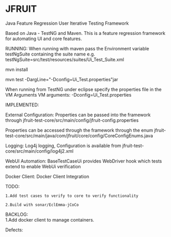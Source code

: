 # JFRUIT
Java Feature Regression User Iterative Testing Framework

Based on Java - TestNG and Maven. This is a feature regression framework for automating UI and core features.

RUNNING:
When running with maven pass the Environment variable testNgSuite containing the suite name
e.g.
testNgSuite=src/test/resources/suites/Ui_Test_Suite.xml

mvn install

mvn test -DargLine="-Dconfig=Ui_Test.properties"jar


When running from TestNG under eclipse specify the properties file in the VM Arguments
VM arguments: -Dconfig=Ui_Test.properties

IMPLEMENTED:

External Configuration: Properties can be passed into the framework through 
			jfruit-test-core/src/main/config/jfruit-config.properties
			
Properties can be accessed through the framework through the enum 
			jfruit-test-core/src/main/java/com/jfruit/core/config/CoreConfigEnums.java

Logging:		Log4j logging, Configuration is available from 
			jfruit-test-core/src/main/config/log4j2.xml
		
WebUI Automation:	BaseTestCaseUi provides WebDriver hook which tests extend to enable WebUi verification 

Docker Client: 		Docker Client Integration


TODO:			

	1.Add test cases to verify to core to verify functionality
			
	2.Build with sonar/EclEmma-jCoCo





BACKLOG:		
	1.Add docker client to manage containers. 

Defects:


	
	  
